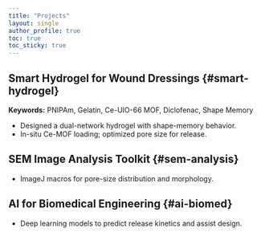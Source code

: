 ```yaml
---
title: "Projects"
layout: single
author_profile: true
toc: true
toc_sticky: true
---
```


## Smart Hydrogel for Wound Dressings {#smart-hydrogel}
**Keywords:** PNIPAm, Gelatin, Ce-UIO-66 MOF, Diclofenac, Shape Memory  
- Designed a dual-network hydrogel with shape-memory behavior.  
- In-situ Ce-MOF loading; optimized pore size for release.  

## SEM Image Analysis Toolkit {#sem-analysis}
- ImageJ macros for pore-size distribution and morphology.  

## AI for Biomedical Engineering {#ai-biomed}
- Deep learning models to predict release kinetics and assist design.
